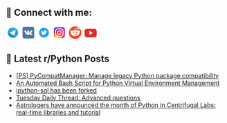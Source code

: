 ## 🔎 Connect with me:
[<img src="https://github.com/bullbesh/bullbesh/blob/main/images/Telegram.png" width="32" height="32" />](https://t.me/bullbesh)
[<img src="https://github.com/bullbesh/bullbesh/blob/main/images/VK.png" width="32" height="32" />](https://vk.com/bullbesh)
[<img src="https://github.com/bullbesh/bullbesh/blob/main/images/Twitter.png" width="32" height="32" />](https://twitter.com/bullbesh1)
[<img src="https://github.com/bullbesh/bullbesh/blob/main/images/Instagram.png" width="32" height="32" />](https://www.instagram.com/bullbesh)
[<img src="https://github.com/bullbesh/bullbesh/blob/main/images/Reddit.png" width="32" height="32" />](https://www.reddit.com/user/bullbesh)
[<img src="https://github.com/bullbesh/bullbesh/blob/main/images/YouTube.png" width="32" height="32" />](https://www.youtube.com/channel/UCtfjRs6uzgq5mfm8S06WTcg)

## 📕 Latest r/Python Posts
<!-- BLOG-POST-LIST:START -->
- [[PS] PyCompatManager: Manage legacy Python package compatibility](https://www.reddit.com/r/Python/comments/1bo8hbo/ps_pycompatmanager_manage_legacy_python_package/)
- [An Automated Bash Script for Python Virtual Environment Management](https://www.reddit.com/r/Python/comments/1bnzcfn/an_automated_bash_script_for_python_virtual/)
- [ipython-sql has been forked](https://www.reddit.com/r/Python/comments/1bnxrux/ipythonsql_has_been_forked/)
- [Tuesday Daily Thread: Advanced questions](https://www.reddit.com/r/Python/comments/1bnter2/tuesday_daily_thread_advanced_questions/)
- [Astrologers have announced the month of Python in Centrifugal Labs: real-time libraries and tutorial](https://www.reddit.com/r/Python/comments/1bnlllg/astrologers_have_announced_the_month_of_python_in/)
<!-- BLOG-POST-LIST:END -->
